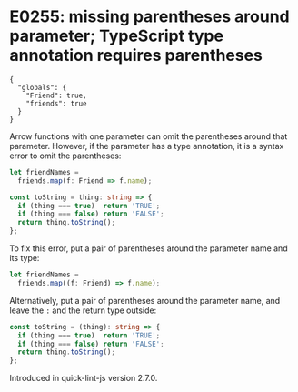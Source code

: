 # E0255: missing parentheses around parameter; TypeScript type annotation requires parentheses

```config-for-examples
{
  "globals": {
    "Friend": true,
    "friends": true
  }
}
```

Arrow functions with one parameter can omit the parentheses around that
parameter. However, if the parameter has a type annotation, it is a syntax error
to omit the parentheses:

```typescript
let friendNames =
  friends.map(f: Friend => f.name);

const toString = thing: string => {
  if (thing === true)  return 'TRUE';
  if (thing === false) return 'FALSE';
  return thing.toString();
};
```

To fix this error, put a pair of parentheses around the parameter name and its
type:

```typescript
let friendNames =
  friends.map((f: Friend) => f.name);
```

Alternatively, put a pair of parentheses around the parameter name, and leave
the `:` and the return type outside:

```typescript
const toString = (thing): string => {
  if (thing === true)  return 'TRUE';
  if (thing === false) return 'FALSE';
  return thing.toString();
};
```

Introduced in quick-lint-js version 2.7.0.
